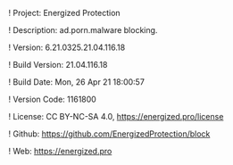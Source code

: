 ! Project: Energized Protection

! Description: ad.porn.malware blocking.

! Version: 6.21.0325.21.04.116.18

! Build Version: 21.04.116.18

! Build Date: Mon, 26 Apr 21 18:00:57

! Version Code: 1161800

! License: CC BY-NC-SA 4.0, https://energized.pro/license

! Github: https://github.com/EnergizedProtection/block

! Web: https://energized.pro
